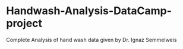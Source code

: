 # Handwash-Analysis-DataCamp-project
Complete Analysis of hand wash data given by Dr. Ignaz Semmelweis
